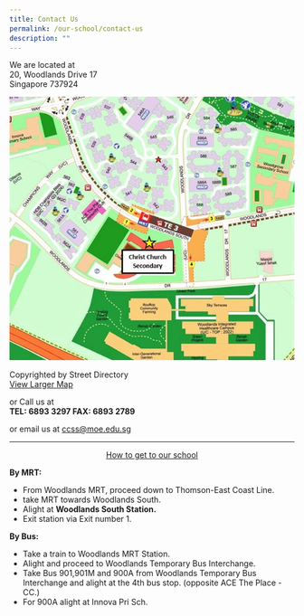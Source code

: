 ```yaml
---
title: Contact Us
permalink: /our-school/contact-us
description: ""
---
```

We are located at  
20, Woodlands Drive 17  
Singapore 737924  
  
![](/images/CHR%20map%20v4.jpeg)

Copyrighted by Street Directory   
[View Larger Map](https://www.streetdirectory.com/sg/christ-church/20-woodlands-drive-17-737924/1643_123157.html)

or Call us at  
**TEL: 6893 3297 FAX: 6893 2789** 

or email us at [ccss@moe.edu.sg](mailto:ccss@moe.edu.sg)

-----------------------


<center><u>How to get to our school</u></center>

**By MRT:**  

*   From Woodlands MRT, proceed down to Thomson-East Coast Line.
*   take MRT towards Woodlands South.
*   Alight at **Woodlands South Station.**
*   Exit station via Exit number 1.  
      
    

**By Bus:**

*   Take a train to Woodlands MRT Station.
*   Alight and proceed to Woodlands Temporary Bus Interchange.
*   Take Bus 901,901M and 900A from Woodlands Temporary Bus Interchange and alight at the 4th bus stop. (opposite ACE The Place - CC.)
*   For 900A alight at Innova Pri Sch.